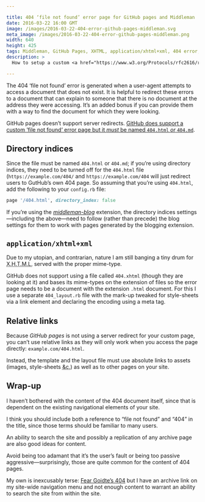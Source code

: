 ```yaml
---

title: 404 ‘file not found’ error page for GitHub pages and Middleman
date: 2016-03-22 16:00 GMT
image: /images/2016-03-22-404-error-github-pages-middleman.svg
meta_image: /images/2016-03-22-404-error-github-pages-middleman.png
width: 640
height: 425
tags: Middleman, GitHub Pages, XHTML, application/xhtml+xml, 404 error, file not found
description: >
  How to setup a custom <a href="https://www.w3.org/Protocols/rfc2616/rfc2616-sec10.html#sec10.4.5">404 page</a> for a site generated by <a href="https://middlemanapp.com">Middleman</a> and hosted on <a href="https://pages.github.com">GitHub pages</a>.

---
```


The 404 ‘file not found’ error is generated when a user-agent attempts to access a document that does not exist. It is helpful to redirect these errors to a document that can explain to someone that there is no document at the address they were accessing. It’s an added bonus if you can provide them with a way to find the document for which they were looking.

GitHub pages doesn’t support server redirects. [GitHub does support a custom ’file not found‘ error page but it *must* be named `404.html` *or* `404.md`](https://help.github.com/articles/creating-a-custom-404-page-for-your-github-pages-site/).

## Directory indices

Since the file must be named `404.html` or `404.md`; if you’re using directory indices, they need to be turned off for the `404.html` file (`https://example.com/404/` and `https://example.com/404` will just redirect users to GutHub’s own 404 page. So assuming that you’re using `404.html`, add the following to your `config.rb` file:

``` ruby
page '/404.html', directory_index: false
```

If you’re using the [<cite>middleman-blog</cite>](https://github.com/middleman/middleman-blog) extension, the directory indices settings—including the above—need to follow (rather than precede) the blog settings for them to work with pages generated by the blogging extension.

## `application/xhtml+xml`

Due to my utopian, and contrarian, nature I am still banging a tiny drum for <abbr title="eXtensible Hypertext Mark-up Language" class="initialism">X.H.T.M.L.</abbr> served with the proper mime-type.

GitHub does not support using a file called `404.xhtml` (though they are looking at it) and bases its mime-types on the extension of files so the error page needs to be a document with the extension `.html` document. For this I use a separate `404_layout.rb` file with the mark-up tweaked for style-sheets via a link element and declaring the encoding using a meta tag.

## Relative links

Because <cite>GitHub pages</cite> is not using a server redirect for your custom page, you can’t use relative links as they will only work when you access the page directly: `example.com/404.html`.

Instead, the template and the layout file must use absolute links to assets (images, style-sheets <abbr lang="la" title="et cetera">&amp;c.</abbr>) as well as to other pages on your site.

## Wrap-up

I haven’t bothered with the content of the 404 document itself, since that is dependent on the existing navigational elements of your site.

I think you should include both a reference to “file not found” and “404” in the title, since those terms should be familiar to many users.

An ability to search the site and possibly a replication of any archive page are also good ideas for content.

Avoid being too adamant that it’s the user’s fault or being too passive aggressive—surprisingly, those are quite common for the content of 404 pages.

My own is inexcusably terse: [Fear Goidte’s 404](https://isfeargoidte.me.uk/404.html) but I have an archive link on my site-wide navigation menu and not enough content to warrant an ability to search the site from within the site.